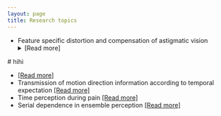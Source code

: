 ```yaml
---
layout: page
title: Research topics
---
```


- Feature specific distortion and compensation of astigmatic vision <details> <summary>[Read more]</summary>
<div markdown="1">
# hihi
</div>
</details>

-    [[Read more]](data/astig.md)
- Transmission of motion direction information according to temporal expectation [[Read more]](data/DTE.md)
- Time perception during pain [[Read more]](data/paintime.md)
- Serial dependence in ensemble perception [[Read more]](data/serialdependence.md)
